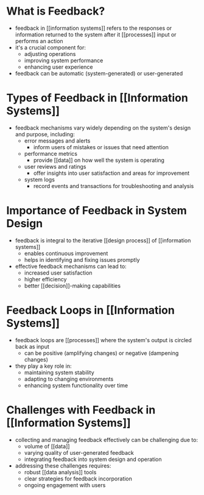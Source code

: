 # What is Feedback?
- feedback in [[information systems]] refers to the responses or information returned to the system after it [[processes]] input or performs an action
- it's a crucial component for:
	- adjusting operations
	- improving system performance
	- enhancing user experience
- feedback can be automatic (system-generated) or user-generated

# Types of Feedback in [[Information Systems]]
- feedback mechanisms vary widely depending on the system's design and purpose, including:
	- error messages and alerts
		- inform users of mistakes or issues that need attention
	- performance metrics
		- provide [[data]] on how well the system is operating
	- user reviews and ratings
		- offer insights into user satisfaction and areas for improvement
	- system logs
		- record events and transactions for troubleshooting and analysis

# Importance of Feedback in System Design
- feedback is integral to the iterative [[design process]] of [[information systems]]
	- enables continuous improvement
	- helps in identifying and fixing issues promptly
- effective feedback mechanisms can lead to:
	- increased user satisfaction
	- higher efficiency
	- better [[decision]]-making capabilities

# Feedback Loops in [[Information Systems]]
- feedback loops are [[processes]] where the system's output is circled back as input
	- can be positive (amplifying changes) or negative (dampening changes)
- they play a key role in:
	- maintaining system stability
	- adapting to changing environments
	- enhancing system functionality over time

# Challenges with Feedback in [[Information Systems]]
- collecting and managing feedback effectively can be challenging due to:
	- volume of [[data]]
	- varying quality of user-generated feedback
	- integrating feedback into system design and operation
- addressing these challenges requires:
	- robust [[data analysis]] tools
	- clear strategies for feedback incorporation
	- ongoing engagement with users